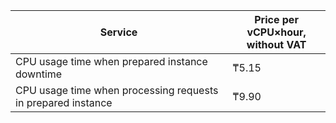 Service | Price per vCPU×hour, <br>without VAT
---- | ----
CPU usage time when prepared instance downtime | ₸5.15
CPU usage time when processing requests in prepared instance | ₸9.90